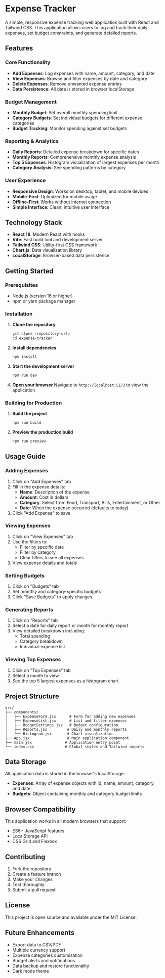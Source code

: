 # Expense Tracker

A simple, responsive expense tracking web application built with React and Tailwind CSS. This application allows users to log and track their daily expenses, set budget constraints, and generate detailed reports.

## Features

### Core Functionality
- **Add Expenses**: Log expenses with name, amount, category, and date
- **View Expenses**: Browse and filter expenses by date and category
- **Delete Expenses**: Remove unwanted expense entries
- **Data Persistence**: All data is stored in browser localStorage

### Budget Management
- **Monthly Budget**: Set overall monthly spending limit
- **Category Budgets**: Set individual budgets for different expense categories
- **Budget Tracking**: Monitor spending against set budgets

### Reporting & Analytics
- **Daily Reports**: Detailed expense breakdown for specific dates
- **Monthly Reports**: Comprehensive monthly expense analysis
- **Top 5 Expenses**: Histogram visualization of largest expenses per month
- **Category Analysis**: See spending patterns by category

### User Experience
- **Responsive Design**: Works on desktop, tablet, and mobile devices
- **Mobile-First**: Optimized for mobile usage
- **Offline-First**: Works without internet connection
- **Simple Interface**: Clean, intuitive user interface

## Technology Stack

- **React 18**: Modern React with hooks
- **Vite**: Fast build tool and development server
- **Tailwind CSS**: Utility-first CSS framework
- **Chart.js**: Data visualization library
- **LocalStorage**: Browser-based data persistence

## Getting Started

### Prerequisites
- Node.js (version 16 or higher)
- npm or yarn package manager

### Installation

1. **Clone the repository**
   ```bash
   git clone <repository-url>
   cd expense-tracker
   ```

2. **Install dependencies**
   ```bash
   npm install
   ```

3. **Start the development server**
   ```bash
   npm run dev
   ```

4. **Open your browser**
   Navigate to `http://localhost:5173` to view the application

### Building for Production

1. **Build the project**
   ```bash
   npm run build
   ```

2. **Preview the production build**
   ```bash
   npm run preview
   ```

## Usage Guide

### Adding Expenses
1. Click on "Add Expenses" tab
2. Fill in the expense details:
   - **Name**: Description of the expense
   - **Amount**: Cost in dollars
   - **Category**: Select from Food, Transport, Bills, Entertainment, or Other
   - **Date**: When the expense occurred (defaults to today)
3. Click "Add Expense" to save

### Viewing Expenses
1. Click on "View Expenses" tab
2. Use the filters to:
   - Filter by specific date
   - Filter by category
   - Clear filters to see all expenses
3. View expense details and totals

### Setting Budgets
1. Click on "Budgets" tab
2. Set monthly and category-specific budgets
3. Click "Save Budgets" to apply changes

### Generating Reports
1. Click on "Reports" tab
2. Select a date for daily report or month for monthly report
3. View detailed breakdown including:
   - Total spending
   - Category breakdown
   - Individual expense list

### Viewing Top Expenses
1. Click on "Top Expenses" tab
2. Select a month to view
3. See the top 5 largest expenses as a histogram chart

## Project Structure

```
src/
├── components/
│   ├── ExpenseForm.jsx      # Form for adding new expenses
│   ├── ExpenseList.jsx      # List and filter expenses
│   ├── BudgetSettings.jsx   # Budget configuration
│   ├── Reports.jsx         # Daily and monthly reports
│   └── Histogram.jsx       # Chart visualization
├── App.jsx                 # Main application component
├── main.jsx               # Application entry point
└── index.css              # Global styles and Tailwind imports
```

## Data Storage

All application data is stored in the browser's localStorage:
- **Expenses**: Array of expense objects with id, name, amount, category, and date
- **Budgets**: Object containing monthly and category budget limits

## Browser Compatibility

This application works in all modern browsers that support:
- ES6+ JavaScript features
- LocalStorage API
- CSS Grid and Flexbox

## Contributing

1. Fork the repository
2. Create a feature branch
3. Make your changes
4. Test thoroughly
5. Submit a pull request

## License

This project is open source and available under the MIT License.

## Future Enhancements

- Export data to CSV/PDF
- Multiple currency support
- Expense categories customization
- Budget alerts and notifications
- Data backup and restore functionality
- Dark mode theme

